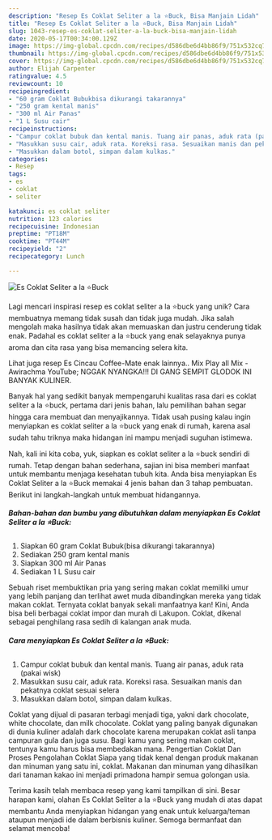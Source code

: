 ```yaml
---
description: "Resep Es Coklat Seliter a la ⭐Buck, Bisa Manjain Lidah"
title: "Resep Es Coklat Seliter a la ⭐Buck, Bisa Manjain Lidah"
slug: 1043-resep-es-coklat-seliter-a-la-buck-bisa-manjain-lidah
date: 2020-05-17T00:34:00.129Z
image: https://img-global.cpcdn.com/recipes/d586dbe6d4bb86f9/751x532cq70/es-coklat-seliter-a-la-⭐buck-foto-resep-utama.jpg
thumbnail: https://img-global.cpcdn.com/recipes/d586dbe6d4bb86f9/751x532cq70/es-coklat-seliter-a-la-⭐buck-foto-resep-utama.jpg
cover: https://img-global.cpcdn.com/recipes/d586dbe6d4bb86f9/751x532cq70/es-coklat-seliter-a-la-⭐buck-foto-resep-utama.jpg
author: Elijah Carpenter
ratingvalue: 4.5
reviewcount: 10
recipeingredient:
- "60 gram Coklat Bubukbisa dikurangi takarannya"
- "250 gram kental manis"
- "300 ml Air Panas"
- "1 L Susu cair"
recipeinstructions:
- "Campur coklat bubuk dan kental manis. Tuang air panas, aduk rata (pakai wisk)"
- "Masukkan susu cair, aduk rata. Koreksi rasa. Sesuaikan manis dan pekatnya coklat sesuai selera"
- "Masukkan dalam botol, simpan dalam kulkas."
categories:
- Resep
tags:
- es
- coklat
- seliter

katakunci: es coklat seliter 
nutrition: 123 calories
recipecuisine: Indonesian
preptime: "PT18M"
cooktime: "PT44M"
recipeyield: "2"
recipecategory: Lunch

---
```



![Es Coklat Seliter a la ⭐Buck](https://img-global.cpcdn.com/recipes/d586dbe6d4bb86f9/751x532cq70/es-coklat-seliter-a-la-⭐buck-foto-resep-utama.jpg)

Lagi mencari inspirasi resep es coklat seliter a la ⭐buck yang unik? Cara membuatnya memang tidak susah dan tidak juga mudah. Jika salah mengolah maka hasilnya tidak akan memuaskan dan justru cenderung tidak enak. Padahal es coklat seliter a la ⭐buck yang enak selayaknya punya aroma dan cita rasa yang bisa memancing selera kita.

Lihat juga resep Es Cincau Coffee-Mate enak lainnya.. Mix Play all Mix - Awirachma YouTube; NGGAK NYANGKA!!! DI GANG SEMPIT GLODOK INI BANYAK KULINER.

Banyak hal yang sedikit banyak mempengaruhi kualitas rasa dari es coklat seliter a la ⭐buck, pertama dari jenis bahan, lalu pemilihan bahan segar hingga cara membuat dan menyajikannya. Tidak usah pusing kalau ingin menyiapkan es coklat seliter a la ⭐buck yang enak di rumah, karena asal sudah tahu triknya maka hidangan ini mampu menjadi suguhan istimewa.


Nah, kali ini kita coba, yuk, siapkan es coklat seliter a la ⭐buck sendiri di rumah. Tetap dengan bahan sederhana, sajian ini bisa memberi manfaat untuk membantu menjaga kesehatan tubuh kita. Anda bisa menyiapkan Es Coklat Seliter a la ⭐Buck memakai 4 jenis bahan dan 3 tahap pembuatan. Berikut ini langkah-langkah untuk membuat hidangannya.

<!--inarticleads1-->

##### Bahan-bahan dan bumbu yang dibutuhkan dalam menyiapkan Es Coklat Seliter a la ⭐Buck:

1. Siapkan 60 gram Coklat Bubuk(bisa dikurangi takarannya)
1. Sediakan 250 gram kental manis
1. Siapkan 300 ml Air Panas
1. Sediakan 1 L Susu cair


Sebuah riset membuktikan pria yang sering makan coklat memiliki umur yang lebih panjang dan terlihat awet muda dibandingkan mereka yang tidak makan coklat. Ternyata coklat banyak sekali manfaatnya kan! Kini, Anda bisa beli berbagai coklat impor dan murah di Lakupon. Coklat, dikenal sebagai penghilang rasa sedih di kalangan anak muda. 

<!--inarticleads2-->

##### Cara menyiapkan Es Coklat Seliter a la ⭐Buck:

1. Campur coklat bubuk dan kental manis. Tuang air panas, aduk rata (pakai wisk)
1. Masukkan susu cair, aduk rata. Koreksi rasa. Sesuaikan manis dan pekatnya coklat sesuai selera
1. Masukkan dalam botol, simpan dalam kulkas.


Coklat yang dijual di pasaran terbagi menjadi tiga, yakni dark chocolate, white chocolate, dan milk chocolate. Coklat yang paling banyak digunakan di dunia kuliner adalah dark chocolate karena merupakan coklat asli tanpa campuran gula dan juga susu. Bagi kamu yang sering makan coklat, tentunya kamu harus bisa membedakan mana. Pengertian Coklat Dan Proses Pengolahan Coklat Siapa yang tidak kenal dengan produk makanan dan minuman yang satu ini, coklat. Makanan dan minuman yang dihasilkan dari tanaman kakao ini menjadi primadona hampir semua golongan usia. 

Terima kasih telah membaca resep yang kami tampilkan di sini. Besar harapan kami, olahan Es Coklat Seliter a la ⭐Buck yang mudah di atas dapat membantu Anda menyiapkan hidangan yang enak untuk keluarga/teman ataupun menjadi ide dalam berbisnis kuliner. Semoga bermanfaat dan selamat mencoba!
